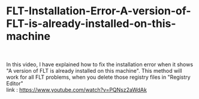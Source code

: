 # FLT-Installation-Error-A-version-of-FLT-is-already-installed-on-this-machine
<br>

In this video, I have explained how to fix the installation error when it shows "A version of FLT is already installed on this machine". 
This method will work for all FLT problems, when you delete those registry files in "Registry Editor"
<br>
link : https://www.youtube.com/watch?v=PQNsz2aWdAk
